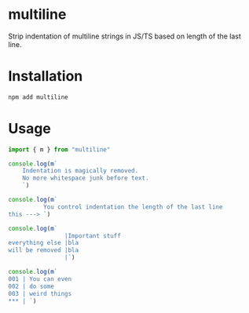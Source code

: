 # multiline

Strip indentation of multiline strings in JS/TS based on length of the last line.

# Installation

```bash
npm add multiline
```

# Usage

```ts
import { m } from "multiline"

console.log(m`
    Indentation is magically removed.
    No more whitespace junk before text.
    `)

console.log(m`
          You control indentation the length of the last line
this ---> `)

console.log(m`
                |Important stuff
everything else |bla
will be removed |bla         
                |`)

console.log(m`
001 | You can even 
002 | do some
003 | weird things
*** | `)
```